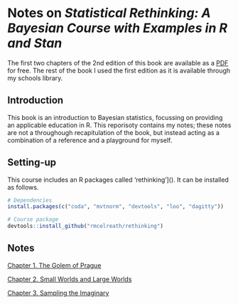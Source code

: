 
# Notes on *Statistical Rethinking: A Bayesian Course with Examples in R and Stan*

The first two chapters of the 2nd edition of this book are available as
a [PDF](statisticalrethinking2_chapters1and2.pdf) for free. The rest of
the book I used the first edition as it is available through my schools
library.

## Introduction

This book is an introduction to Bayesian statistics, focussing on
providing an applicable education in R. This reporisoty contains my
notes; these notes are not a throughough recapitulation of the book, but
instead acting as a combination of a reference and a playground for
myself.

## Setting-up

This course includes an R packages called ‘rethinking’\](). It can be
installed as follows.

``` r
# Dependencies
install.packages(c("coda", "mvtnorm", "devtools", "loo", "dagitty"))

# Course package
devtools::install_github("rmcelreath/rethinking")
```

## Notes

[Chapter 1. The Golem of Prague](ch1_the-golem-of-prague.md)

[Chapter 2. Small Worlds and Large
Worlds](ch2_small-worlds-and-large-worlds.md)

[Chapter 3. Sampling the Imaginary](ch3_sampling-the-imaginary.md)

